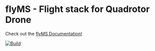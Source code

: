 # flyMS - Flight stack for Quadrotor Drone

Check out the [flyMS Documentation!](https://msardonini.github.io/flyMS/)


[![Build](https://github.com/msardonini/flyMS/actions/workflows/main.yml/badge.svg)](https://github.com/msardonini/flyMS/actions/workflows/main.yml)
